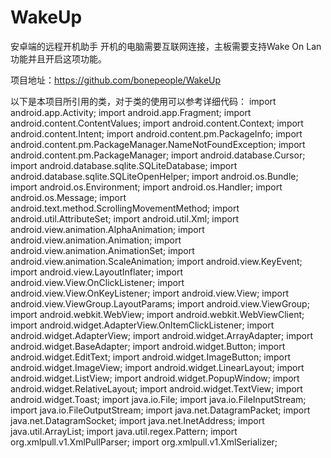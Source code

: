 # WakeUp
安卓端的远程开机助手
开机的电脑需要互联网连接，主板需要支持Wake On Lan功能并且开启这项功能。

项目地址：https://github.com/bonepeople/WakeUp


以下是本项目所引用的类，对于类的使用可以参考详细代码：
import android.app.Activity;
import android.app.Fragment;
import android.content.ContentValues;
import android.content.Context;
import android.content.Intent;
import android.content.pm.PackageInfo;
import android.content.pm.PackageManager.NameNotFoundException;
import android.content.pm.PackageManager;
import android.database.Cursor;
import android.database.sqlite.SQLiteDatabase;
import android.database.sqlite.SQLiteOpenHelper;
import android.os.Bundle;
import android.os.Environment;
import android.os.Handler;
import android.os.Message;
import android.text.method.ScrollingMovementMethod;
import android.util.AttributeSet;
import android.util.Xml;
import android.view.animation.AlphaAnimation;
import android.view.animation.Animation;
import android.view.animation.AnimationSet;
import android.view.animation.ScaleAnimation;
import android.view.KeyEvent;
import android.view.LayoutInflater;
import android.view.View.OnClickListener;
import android.view.View.OnKeyListener;
import android.view.View;
import android.view.ViewGroup.LayoutParams;
import android.view.ViewGroup;
import android.webkit.WebView;
import android.webkit.WebViewClient;
import android.widget.AdapterView.OnItemClickListener;
import android.widget.AdapterView;
import android.widget.ArrayAdapter;
import android.widget.BaseAdapter;
import android.widget.Button;
import android.widget.EditText;
import android.widget.ImageButton;
import android.widget.ImageView;
import android.widget.LinearLayout;
import android.widget.ListView;
import android.widget.PopupWindow;
import android.widget.RelativeLayout;
import android.widget.TextView;
import android.widget.Toast;
import java.io.File;
import java.io.FileInputStream;
import java.io.FileOutputStream;
import java.net.DatagramPacket;
import java.net.DatagramSocket;
import java.net.InetAddress;
import java.util.ArrayList;
import java.util.regex.Pattern;
import org.xmlpull.v1.XmlPullParser;
import org.xmlpull.v1.XmlSerializer;
